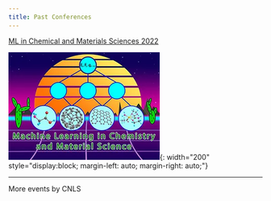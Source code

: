 ```yaml
---
title: Past Conferences
---
```

[ML in Chemical and Materials Sciences 2022](https://web.cvent.com/event/98d693ec-2328-4e76-bf46-c88d714cb55a/summary)    

![](/assets/past_events/2023-logo.webp){: width="200" style="display:block; margin-left: auto; margin-right: auto;"}     

--------------------       
More events by CNLS
